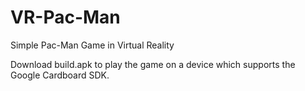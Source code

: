 # VR-Pac-Man
Simple Pac-Man Game in Virtual Reality

Download build.apk to play the game on a device which supports the Google Cardboard SDK.
